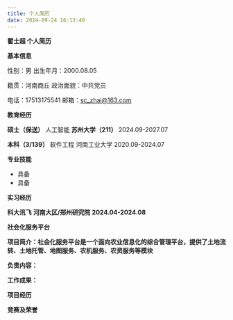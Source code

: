 ```yaml
---
title: 个人简历
date: 2024-09-24 16:13:40
---
```


**翟士超 个人简历**

**基本信息**

性别：男	出生年月：2000.08.05

籍贯：河南商丘	政治面貌：中共党员

电话：17513175541	邮箱：sc_zhai@163.com

**教育经历**

**硕士（保送）**	人工智能	**苏州大学（211）**	2024.09-2027.07

**本科（3/139）**	软件工程	河南工业大学	2020.09-2024.07

**专业技能**

- 具备
- 具备

**实习经历**

**科大讯飞**	**河南大区/郑州研究院**	**2024.04-2024.08**

**社会化服务平台**

**项目简介：社会化服务平台是一个面向农业信息化的综合管理平台，提供了土地流转、土地托管、地图服务、农机服务、农资服务等模块**

**负责内容：**

**工作成果：**

**项目经历**













**竞赛及荣誉**













